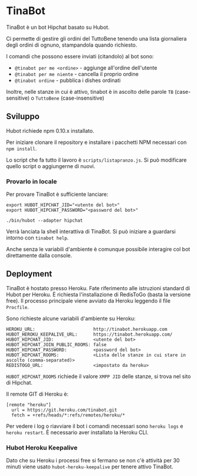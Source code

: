 # TinaBot

TinaBot è un bot Hipchat basato su Hubot.

Ci permette di gestire gli ordini del TuttoBene tenendo una lista giornaliera
degli ordini di ognuno, stampandola quando richiesto.

I comandi che possono essere inviati (citandolo) al bot sono:

* `@tinabot per me <ordine>` - aggiunge <ordine> all'ordine dell'utente
* `@tinabot per me niente` - cancella il proprio ordine
* `@tinabot ordine` - pubblica i dishes ordinati

Inoltre, nelle stanze in cui è attivo, tinabot è in ascolto delle parole `TB`
(case-sensitive) o `TuttoBene` (case-insensitive)

## Sviluppo

Hubot richiede npm 0.10.x installato.

Per iniziare clonare il repository e installare i pacchetti NPM necessari con
`npm install`.

Lo script che fa tutto il lavoro è `scripts/listapranzo.js`. Si può modificare
quello script o aggiungerne di nuovi.

### Provarlo in locale

Per provare TinaBot è sufficiente lanciare:

```
export HUBOT_HIPCHAT_JID="<utente del bot>"
export HUBOT_HIPCHAT_PASSWORD="<password del bot>"

./bin/hubot --adapter hipchat
```

Verrà lanciata la shell interattiva di TinaBot. Si può iniziare a guardarsi
intorno con `tinabot help`.

Anche senza le variabili d'ambiente è comunque possibile interagire col bot
direttamente dalla console.

## Deployment

TinaBot è hostato presso Heroku. Fate riferimento alle istruzioni standard di
Hubot per Heroku. È richiesta l'installazione di RedisToGo (basta la versione free).
Il processo principale viene avviato da Heroku leggendo il file `Procfile`.

Sono richieste alcune variabili d'ambiente su Heroku:

```
HEROKU_URL:                      http://tinabot.herokuapp.com
HUBOT_HEROKU_KEEPALIVE_URL:      https://tinabot.herokuapp.com/
HUBOT_HIPCHAT_JID:               <utente del bot>
HUBOT_HIPCHAT_JOIN_PUBLIC_ROOMS: false
HUBOT_HIPCHAT_PASSWORD:          <password del bot>
HUBOT_HIPCHAT_ROOMS:             <Lista delle stanze in cui stare in ascolto (comma-separated)>
REDISTOGO_URL:                   <impostato da heroku>
```

`HUBOT_HIPCHAT_ROOMS` richiede il valore `XMPP JID` delle stanze, si trova nel
sito di Hipchat.

Il remote GIT di Heroku è:

```
[remote "heroku"]
  url = https://git.heroku.com/tinabot.git
  fetch = +refs/heads/*:refs/remotes/heroku/*
```

Per vedere i log o riavviare il bot i comandi necessari sono `heroku logs` e
`heroku restart`. È necessario aver installato la Heroku CLI.

### Hubot Heroku Keepalive

Dato che su Heroku i processi free si fermano se non c'è attività per 30 minuti
viene usato `hubot-heroku-keepalive` per tenere attivo TinaBot.
